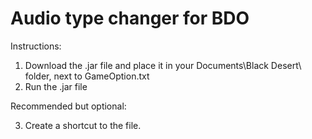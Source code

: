 # Audio type changer for BDO
Instructions:
1. Download the .jar file and place it in your Documents\Black Desert\ folder, next to GameOption.txt
2. Run the .jar file

Recommended but optional:

3. Create a shortcut to the file.
